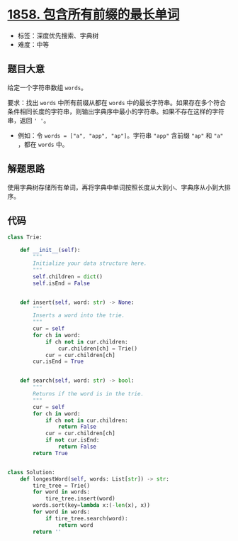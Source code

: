 # [1858. 包含所有前缀的最长单词](https://leetcode.cn/problems/longest-word-with-all-prefixes/)

- 标签：深度优先搜索、字典树
- 难度：中等

## 题目大意

给定一个字符串数组 `words`。

要求：找出 `words` 中所有前缀从都在 `words` 中的最长字符串。如果存在多个符合条件相同长度的字符串，则输出字典序中最小的字符串。如果不存在这样的字符串，返回 `' '`。

- 例如：令 `words = ["a", "app", "ap"]`。字符串 `"app"` 含前缀 `"ap"` 和 `"a"` ，都在 `words` 中。

## 解题思路

使用字典树存储所有单词，再将字典中单词按照长度从大到小、字典序从小到大排序。

## 代码

```python
class Trie:

    def __init__(self):
        """
        Initialize your data structure here.
        """
        self.children = dict()
        self.isEnd = False


    def insert(self, word: str) -> None:
        """
        Inserts a word into the trie.
        """
        cur = self
        for ch in word:
            if ch not in cur.children:
                cur.children[ch] = Trie()
            cur = cur.children[ch]
        cur.isEnd = True


    def search(self, word: str) -> bool:
        """
        Returns if the word is in the trie.
        """
        cur = self
        for ch in word:
            if ch not in cur.children:
                return False
            cur = cur.children[ch]
            if not cur.isEnd:
                return False
        return True


class Solution:
    def longestWord(self, words: List[str]) -> str:
        tire_tree = Trie()
        for word in words:
            tire_tree.insert(word)
        words.sort(key=lambda x:(-len(x), x))
        for word in words:
            if tire_tree.search(word):
                return word
        return ''
```

